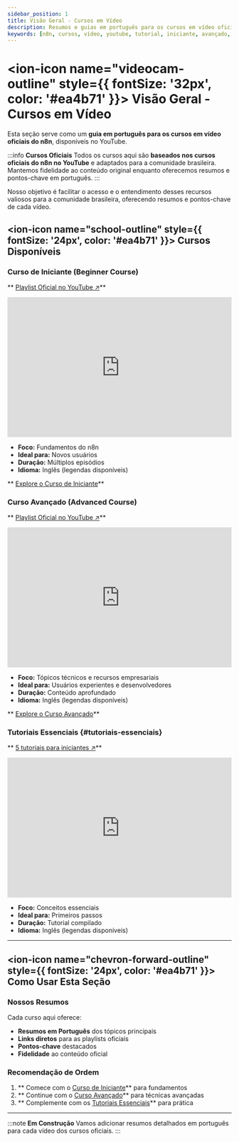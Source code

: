 ```yaml
---
sidebar_position: 1
title: Visão Geral - Cursos em Vídeo
description: Resumos e guias em português para os cursos em vídeo oficiais do n8n no YouTube.
keywords: [n8n, cursos, vídeo, youtube, tutorial, iniciante, avançado, oficial]
---
```



# <ion-icon name="videocam-outline" style={{ fontSize: '32px', color: '#ea4b71' }}></ion-icon> Visão Geral - Cursos em Vídeo

Esta seção serve como um **guia em português para os cursos em vídeo oficiais do n8n**, disponíveis no YouTube.

:::info  **Cursos Oficiais**
Todos os cursos aqui são **baseados nos cursos oficiais do n8n no YouTube** e adaptados para a comunidade brasileira. Mantemos fidelidade ao conteúdo original enquanto oferecemos resumos e pontos-chave em português.
:::

Nosso objetivo é facilitar o acesso e o entendimento desses recursos valiosos para a comunidade brasileira, oferecendo resumos e pontos-chave de cada vídeo.

## <ion-icon name="school-outline" style={{ fontSize: '24px', color: '#ea4b71' }}></ion-icon> Cursos Disponíveis

###  Curso de Iniciante (Beginner Course)

** [Playlist Oficial no YouTube ↗](https://www.youtube.com/watch?v=I_7_b0I1I3Y&list=PL8p-62yr-wG4s4s_lq4a4M0S-s_k4iS3q)**

<iframe width="100%" height="315" src="https://www.youtube.com/embed/I_7_b0I1I3Y" title="n8n Beginner Course" frameborder="0" allow="accelerometer; autoplay; clipboard-write; encrypted-media; gyroscope; picture-in-picture; web-share" allowfullscreen></iframe>

-  **Foco:** Fundamentos do n8n
-  **Ideal para:** Novos usuários
-  **Duração:** Múltiplos episódios
-  **Idioma:** Inglês (legendas disponíveis)

** [Explore o Curso de Iniciante](curso-iniciante)**

###  Curso Avançado (Advanced Course)

** [Playlist Oficial no YouTube ↗](https://www.youtube.com/watch?v=g1GkX1BH89E&list=PL8p-62yr-wG4a2c5a_z9sDq_aV2T-tOkb)**

<iframe width="100%" height="315" src="https://www.youtube.com/embed/g1GkX1BH89E" title="n8n Advanced Course" frameborder="0" allow="accelerometer; autoplay; clipboard-write; encrypted-media; gyroscope; picture-in-picture; web-share" allowfullscreen></iframe>

-  **Foco:** Tópicos técnicos e recursos empresariais
-  **Ideal para:** Usuários experientes e desenvolvedores
-  **Duração:** Conteúdo aprofundado
-  **Idioma:** Inglês (legendas disponíveis)

** [Explore o Curso Avançado](curso-avancado)**

###  Tutoriais Essenciais {#tutoriais-essenciais}

** [5 tutoriais para iniciantes ↗](https://youtu.be/4BVTkqbn_tY?si=f6IcoxcIPMkK6FIv)**

<iframe width="100%" height="315" src="https://www.youtube.com/embed/4BVTkqbn_tY?si=f6IcoxcIPMkK6FIv" title="5 beginner tutorials to get you started with n8n" frameborder="0" allow="accelerometer; autoplay; clipboard-write; encrypted-media; gyroscope; picture-in-picture; web-share" allowfullscreen></iframe>

-  **Foco:** Conceitos essenciais
-  **Ideal para:** Primeiros passos
-  **Duração:** Tutorial compilado
-  **Idioma:** Inglês (legendas disponíveis)

---

## <ion-icon name="chevron-forward-outline" style={{ fontSize: '24px', color: '#ea4b71' }}></ion-icon> Como Usar Esta Seção

###  Nossos Resumos

Cada curso aqui oferece:

-  **Resumos em Português** dos tópicos principais
-  **Links diretos** para as playlists oficiais
-  **Pontos-chave** destacados
-  **Fidelidade** ao conteúdo oficial

###  Recomendação de Ordem

1. ** Comece com o [Curso de Iniciante](curso-iniciante)** para fundamentos
2. ** Continue com o [Curso Avançado](curso-avancado)** para técnicas avançadas
3. ** Complemente com os [Tutoriais Essenciais](#tutoriais-essenciais)** para prática

---

:::note  **Em Construção**
Vamos adicionar resumos detalhados em português para cada vídeo dos cursos oficiais.
::: 
